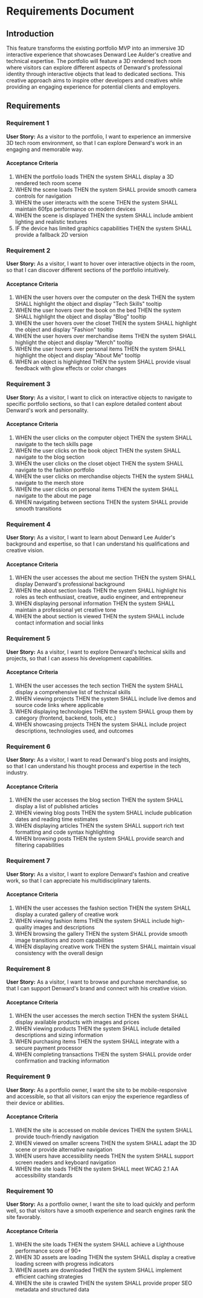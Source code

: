 # Requirements Document

## Introduction

This feature transforms the existing portfolio MVP into an immersive 3D interactive experience that showcases Denward
Lee Aulder's creative and technical expertise. The portfolio will feature a 3D rendered tech room where visitors can
explore different aspects of Denward's professional identity through interactive objects that lead to dedicated
sections. This creative approach aims to inspire other developers and creatives while providing an engaging experience
for potential clients and employers.

## Requirements

### Requirement 1

**User Story:** As a visitor to the portfolio, I want to experience an immersive 3D tech room environment, so that I can
explore Denward's work in an engaging and memorable way.

#### Acceptance Criteria

1. WHEN the portfolio loads THEN the system SHALL display a 3D rendered tech room scene
2. WHEN the scene loads THEN the system SHALL provide smooth camera controls for navigation
3. WHEN the user interacts with the scene THEN the system SHALL maintain 60fps performance on modern devices
4. WHEN the scene is displayed THEN the system SHALL include ambient lighting and realistic textures
5. IF the device has limited graphics capabilities THEN the system SHALL provide a fallback 2D version

### Requirement 2

**User Story:** As a visitor, I want to hover over interactive objects in the room, so that I can discover different
sections of the portfolio intuitively.

#### Acceptance Criteria

1. WHEN the user hovers over the computer on the desk THEN the system SHALL highlight the object and display "Tech
   Skills" tooltip
2. WHEN the user hovers over the book on the bed THEN the system SHALL highlight the object and display "Blog" tooltip
3. WHEN the user hovers over the closet THEN the system SHALL highlight the object and display "Fashion" tooltip
4. WHEN the user hovers over merchandise items THEN the system SHALL highlight the object and display "Merch" tooltip
5. WHEN the user hovers over personal items THEN the system SHALL highlight the object and display "About Me" tooltip
6. WHEN an object is highlighted THEN the system SHALL provide visual feedback with glow effects or color changes

### Requirement 3

**User Story:** As a visitor, I want to click on interactive objects to navigate to specific portfolio sections, so that
I can explore detailed content about Denward's work and personality.

#### Acceptance Criteria

1. WHEN the user clicks on the computer object THEN the system SHALL navigate to the tech skills page
2. WHEN the user clicks on the book object THEN the system SHALL navigate to the blog section
3. WHEN the user clicks on the closet object THEN the system SHALL navigate to the fashion portfolio
4. WHEN the user clicks on merchandise objects THEN the system SHALL navigate to the merch store
5. WHEN the user clicks on personal items THEN the system SHALL navigate to the about me page
6. WHEN navigating between sections THEN the system SHALL provide smooth transitions

### Requirement 4

**User Story:** As a visitor, I want to learn about Denward Lee Aulder's background and expertise, so that I can
understand his qualifications and creative vision.

#### Acceptance Criteria

1. WHEN the user accesses the about me section THEN the system SHALL display Denward's professional background
2. WHEN the about section loads THEN the system SHALL highlight his roles as tech enthusiast, creative, audio engineer,
   and entrepreneur
3. WHEN displaying personal information THEN the system SHALL maintain a professional yet creative tone
4. WHEN the about section is viewed THEN the system SHALL include contact information and social links

### Requirement 5

**User Story:** As a visitor, I want to explore Denward's technical skills and projects, so that I can assess his
development capabilities.

#### Acceptance Criteria

1. WHEN the user accesses the tech section THEN the system SHALL display a comprehensive list of technical skills
2. WHEN viewing projects THEN the system SHALL include live demos and source code links where applicable
3. WHEN displaying technologies THEN the system SHALL group them by category (frontend, backend, tools, etc.)
4. WHEN showcasing projects THEN the system SHALL include project descriptions, technologies used, and outcomes

### Requirement 6

**User Story:** As a visitor, I want to read Denward's blog posts and insights, so that I can understand his thought
process and expertise in the tech industry.

#### Acceptance Criteria

1. WHEN the user accesses the blog section THEN the system SHALL display a list of published articles
2. WHEN viewing blog posts THEN the system SHALL include publication dates and reading time estimates
3. WHEN displaying articles THEN the system SHALL support rich text formatting and code syntax highlighting
4. WHEN browsing posts THEN the system SHALL provide search and filtering capabilities

### Requirement 7

**User Story:** As a visitor, I want to explore Denward's fashion and creative work, so that I can appreciate his
multidisciplinary talents.

#### Acceptance Criteria

1. WHEN the user accesses the fashion section THEN the system SHALL display a curated gallery of creative work
2. WHEN viewing fashion items THEN the system SHALL include high-quality images and descriptions
3. WHEN browsing the gallery THEN the system SHALL provide smooth image transitions and zoom capabilities
4. WHEN displaying creative work THEN the system SHALL maintain visual consistency with the overall design

### Requirement 8

**User Story:** As a visitor, I want to browse and purchase merchandise, so that I can support Denward's brand and
connect with his creative vision.

#### Acceptance Criteria

1. WHEN the user accesses the merch section THEN the system SHALL display available products with images and prices
2. WHEN viewing products THEN the system SHALL include detailed descriptions and sizing information
3. WHEN purchasing items THEN the system SHALL integrate with a secure payment processor
4. WHEN completing transactions THEN the system SHALL provide order confirmation and tracking information

### Requirement 9

**User Story:** As a portfolio owner, I want the site to be mobile-responsive and accessible, so that all visitors can
enjoy the experience regardless of their device or abilities.

#### Acceptance Criteria

1. WHEN the site is accessed on mobile devices THEN the system SHALL provide touch-friendly navigation
2. WHEN viewed on smaller screens THEN the system SHALL adapt the 3D scene or provide alternative navigation
3. WHEN users have accessibility needs THEN the system SHALL support screen readers and keyboard navigation
4. WHEN the site loads THEN the system SHALL meet WCAG 2.1 AA accessibility standards

### Requirement 10

**User Story:** As a portfolio owner, I want the site to load quickly and perform well, so that visitors have a smooth
experience and search engines rank the site favorably.

#### Acceptance Criteria

1. WHEN the site loads THEN the system SHALL achieve a Lighthouse performance score of 90+
2. WHEN 3D assets are loading THEN the system SHALL display a creative loading screen with progress indicators
3. WHEN assets are downloaded THEN the system SHALL implement efficient caching strategies
4. WHEN the site is crawled THEN the system SHALL provide proper SEO metadata and structured data
<!------------------------------------------------------------------------------------
   Add Rules to this file or a short description and have Kiro refine them for you:   
-------------------------------------------------------------------------------------> 